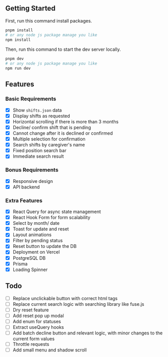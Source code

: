 ## Getting Started

First, run this command install packages.

```bash
pnpm install
# or any node js package manage you like
npm install
```

Then, run this command to start the dev server locally.

```bash
pnpm dev
# or any node js package manage you like
npm run dev
```

## Features

### Basic Requirements

- [x] Show `shifts.json` data
- [x] Display shifts as requested
- [x] Horizontal scrolling if there is more than 3 months
- [x] Decline/ confirm shift that is pending
- [x] Cannot change after it is declined or confirmed
- [x] Multiple selection for confirmation
- [x] Search shifts by caregiver's name
- [x] Fixed position search bar
- [x] Immediate search result

### Bonus Requirements

- [x] Responsive design
- [x] API backend

### Extra Features

- [x] React Query for async state management
- [x] React Hook Form for form scalability
- [x] Select by month/ date
- [x] Toast for update and reset
- [x] Layout animations
- [x] Filter by pending status
- [x] Reset button to update the DB
- [x] Deployment on Vercel
- [x] PostgreSQL DB
- [x] Prisma
- [x] Loading Spinner

## Todo

- [ ] Replace unclickable button with correct html tags
- [ ] Replace current search logic with searching library like fuse.js
- [ ] Dry reset feature
- [ ] Add reset pop up modal
- [ ] Add enum for statuses
- [ ] Extract useQuery hooks
- [ ] Add batch decline button and relevant logic, with minor changes to the current form values
- [ ] Throttle requests
- [ ] Add small menu and shadow scroll
